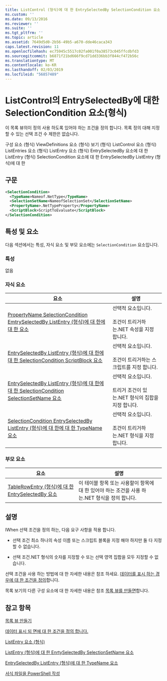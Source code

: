 ```yaml
---
title: ListControl (형식)에 대 한 EntrySelectedBy SelectionCondition 요소 | Microsoft Docs
ms.custom: ''
ms.date: 09/13/2016
ms.reviewer: ''
ms.suite: ''
ms.tgt_pltfrm: ''
ms.topic: article
ms.assetid: 7649d5d0-2b56-49b5-a670-dde46caca343
caps.latest.revision: 11
ms.openlocfilehash: ec75945c5517c02fa001f0a38573c045ffcdbfd3
ms.sourcegitcommit: b6871f21bd666f9cd71dd336bb3f844cf472b56c
ms.translationtype: MT
ms.contentlocale: ko-KR
ms.lasthandoff: 02/03/2019
ms.locfileid: "56857489"
---
```

# <a name="selectioncondition-element-for-entryselectedby-for-listcontrol-format"></a>ListControl의 EntrySelectedBy에 대한 SelectionCondition 요소(형식)

이 목록 뷰의이 정의 사용 하도록 있어야 하는 조건을 정의 합니다. 목록 정의 대해 지정할 수 있는 선택 조건 수 제한은 없습니다.

구성 요소 (형식) ViewDefinitions 요소 (형식) 보기 (형식) ListControl 요소 (형식) ListEntries 요소 (형식) ListEntry 요소 (형식) EntrySelectedBy 요소에 대 한 ListEntry (형식) SelectionCondition 요소에 대 한 EntrySelectedBy ListEntry (형식)에 대 한

## <a name="syntax"></a>구문

```xml
<SelectionCondition>
  <TypeName>Nameof.NetType</TypeName>
  <SelectionSetName>NameofSelectionSet</SelectionSetName>
  <PropertyName>.NetTypeProperty</PropertyName>
  <ScriptBlock>ScriptToEvaluate</ScriptBlock>
</SelectionCondition>
```

## <a name="attributes-and-elements"></a>특성 및 요소

다음 섹션에서는 특성, 자식 요소 및 부모 요소에는 `SelectionCondition` 요소입니다.

### <a name="attributes"></a>특성

없음

### <a name="child-elements"></a>자식 요소

|요소|설명|
|-------------|-----------------|
|[PropertyName SelectionCondition EmtrySelectedBy ListEntry (형식)에 대 한에 대 한 요소](./propertyname-element-for-selectioncondition-for-entryselectedby-for-listcontrol-format.md)|선택적 요소입니다.<br /><br /> 조건이 트리거하는.NET 속성을 지정 합니다.|
|[EntrySelectedBy ListEntry (형식)에 대 한에 대 한 SelectionCondition ScriptBlock 요소](./scriptblock-element-for-selectioncondition-for-entryselectedby-for-listcontrol-format.md)|선택적 요소입니다.<br /><br /> 조건이 트리거하는 스크립트를 지정 합니다.|
|[EntrySelectedBy ListEntry (형식)에 대 한에 대 한 SelectionCondition SelectionSetName 요소](./selectionsetname-element-for-selectioncondition-for-entryselectedby-for-listentry-format.md)|선택적 요소입니다.<br /><br /> 트리거 조건이 있는.NET 형식의 집합을 지정 합니다.|
|[SelectionCondition EntrySelectedBy ListEntry (형식)에 대 한에 대 한 TypeName 요소](./typename-element-for-selectioncondition-for-entryselectedby-for-listcontrol-format.md)|선택적 요소입니다.<br /><br /> 조건이 트리거하는.NET 형식을 지정 합니다.|

### <a name="parent-elements"></a>부모 요소

|요소|설명|
|-------------|-----------------|
|[TableRowEntry (형식)에 대 한 EntrySelectedBy 요소](./entryselectedby-element-for-tablerowentry-for-tablecontrol-format.md)|이 테이블 항목 또는 사용할이 항목에 대 한 있어야 하는 조건을 사용 하는.NET 형식을 정의 합니다.|

## <a name="remarks"></a>설명

lWhen 선택 조건을 정의 하는, 다음 요구 사항을 적용 합니다.

- 선택 조건 최소 하나의 속성 이름 또는 스크립트 블록을 지정 해야 하지만 둘 다 지정할 수 없습니다.

- 선택 조건.NET 형식의 숫자를 지정할 수 또는 선택 영역 집합을 모두 지정할 수 없습니다.

선택 조건을 사용 하는 방법에 대 한 자세한 내용은 참조 하세요. [데이터를 표시 하는 경우에 대 한 조건을 정의](./defining-conditions-for-displaying-data.md)합니다.

목록 보기의 다른 구성 요소에 대 한 자세한 내용은 참조 [목록 뷰를 만들면](./creating-a-list-view.md)합니다.

## <a name="see-also"></a>참고 항목

[목록 뷰 만들기](./creating-a-list-view.md)

[데이터 표시 되 면에 대 한 조건을 정의 합니다.](./defining-conditions-for-displaying-data.md)

[ListEntry 요소 (형식)](./listentry-element-for-listcontrol-format.md)

[ListEntry (형식)에 대 한 EnrtySelectedBy SelectionSetName 요소](./selectionsetname-element-for-entryselectedby-for-listcontrol-format.md)

[EntrySelectedBy ListEntry (형식)에 대 한 TypeName 요소](http://msdn.microsoft.com/en-us/fcd4daa6-f3fd-43f7-a468-03c582d34533)

[서식 파일을 PowerShell 작성](./writing-a-powershell-formatting-file.md)
